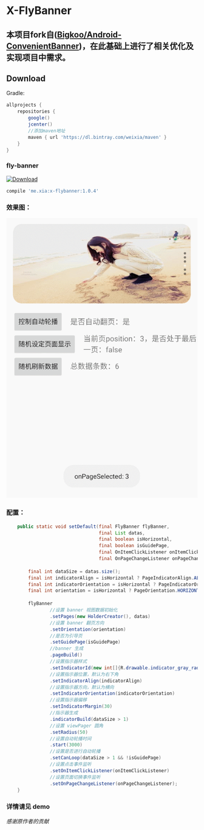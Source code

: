 # X-FlyBanner
## 本项目fork自([Bigkoo/Android-ConvenientBanner](https://github.com/Bigkoo/Android-ConvenientBanner))，在此基础上进行了相关优化及实现项目中需求。

## Download

Gradle:
```groovy
allprojects {
    repositories {
        google()
        jcenter()
        //添加maven地址
        maven { url 'https://dl.bintray.com/weixia/maven' }
    }
}
```

### fly-banner
[ ![Download](https://api.bintray.com/packages/weixia/maven/x-flybanner/images/download.svg) ](https://bintray.com/weixia/maven/x-flybanner/_latestVersion)
```groovy
compile 'me.xia:x-flybanner:1.0.4'
```

### 效果图：
![](screenshot/GIF_1.gif)

### 配置：
```java
    public static void setDefault(final FlyBanner flyBanner,
                                  final List datas,
                                  final boolean isHorizontal,
                                  final boolean isGuidePage,
                                  final OnItemClickListener onItemClickListener,
                                  final OnPageChangeListener onPageChangeListener) {

        final int dataSize = datas.size();
        final int indicatorAlign = isHorizontal ? PageIndicatorAlign.ALIGN_RIGHT_BOTTOM : PageIndicatorAlign.ALIGN_RIGHT_CENTER;
        final int indicatorOrientation = isHorizontal ? PageIndicatorOrientation.HORIZONTAL : PageIndicatorOrientation.VERTICAL;
        final int orientation = isHorizontal ? PageOrientation.HORIZONTAL : PageOrientation.VERTICAL;

        flyBanner
                //设置 banner 视图数据初始化
                .setPages(new HolderCreator(), datas)
                //设置 banner 翻页方向
                .setOrientation(orientation)
                //是否为引导页
                .setGuidePage(isGuidePage)
                //banner 生成
                .pageBuild()
                //设置指示器样式
                .setIndicatorId(new int[]{R.drawable.indicator_gray_radius, R.drawable.indicator_white_radius})
                //设置指示器位置，默认为右下角
                .setIndicatorAlign(indicatorAlign)
                //设置指示器方向，默认为横向
                .setIndicatorOrientation(indicatorOrientation)
                //设置指示器偏移
                .setIndicatorMargin(30)
                //指示器生成
                .indicatorBuild(dataSize > 1)
                //设置 viewPager 圆角
                .setRadius(50)
                //设置自动轮播时间
                .start(3000)
                //设置是否进行自动轮播
                .setCanLoop(dataSize > 1 && !isGuidePage)
                //设置点击事件监听
                .setOnItemClickListener(onItemClickListener)
                //设置页面切换事件监听
                .setOnPageChangeListener(onPageChangeListener);
    }
```

### 详情请见 demo

*感谢原作者的贡献*